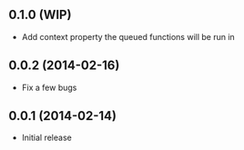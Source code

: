 ## 0.1.0 (WIP)

* Add context property the queued functions will be run in

## 0.0.2 (2014-02-16)

* Fix a few bugs

## 0.0.1 (2014-02-14)

* Initial release